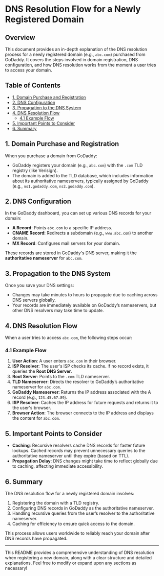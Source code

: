 
# DNS Resolution Flow for a Newly Registered Domain

## Overview

This document provides an in-depth explanation of the DNS resolution process for a newly registered domain (e.g., `abc.com`) purchased from GoDaddy. It covers the steps involved in domain registration, DNS configuration, and how DNS resolution works from the moment a user tries to access your domain.

## Table of Contents

- [1. Domain Purchase and Registration](#1-domain-purchase-and-registration)
- [2. DNS Configuration](#2-dns-configuration)
- [3. Propagation to the DNS System](#3-propagation-to-the-dns-system)
- [4. DNS Resolution Flow](#4-dns-resolution-flow)
  - [4.1 Example Flow](#41-example-flow)
- [5. Important Points to Consider](#5-important-points-to-consider)
- [6. Summary](#6-summary)

## 1. Domain Purchase and Registration

When you purchase a domain from GoDaddy:
- GoDaddy registers your domain (e.g., `abc.com`) with the `.com` TLD registry (like Verisign).
- The domain is added to the TLD database, which includes information about its authoritative nameservers, typically assigned by GoDaddy (e.g., `ns1.godaddy.com`, `ns2.godaddy.com`).

## 2. DNS Configuration

In the GoDaddy dashboard, you can set up various DNS records for your domain:
- **A Record**: Points `abc.com` to a specific IP address.
- **CNAME Record**: Redirects a subdomain (e.g., `www.abc.com`) to another domain.
- **MX Record**: Configures mail servers for your domain.
  
These records are stored in GoDaddy's DNS server, making it the **authoritative nameserver** for `abc.com`.

## 3. Propagation to the DNS System

Once you save your DNS settings:
- Changes may take minutes to hours to propagate due to caching across DNS servers globally.
- Your records are immediately available on GoDaddy’s nameservers, but other DNS resolvers may take time to update.

## 4. DNS Resolution Flow

When a user tries to access `abc.com`, the following steps occur:

### 4.1 Example Flow

1. **User Action**: A user enters `abc.com` in their browser.
2. **ISP Resolver**: The user's ISP checks its cache. If no record exists, it queries the **Root DNS Server**.
3. **Root Server**: Points to the `.com` TLD nameserver.
4. **TLD Nameserver**: Directs the resolver to GoDaddy’s authoritative nameserver for `abc.com`.
5. **GoDaddy Nameserver**: Returns the IP address associated with the A record (e.g., `123.45.67.89`).
6. **ISP Resolver**: Caches the IP address for future requests and returns it to the user's browser.
7. **Browser Action**: The browser connects to the IP address and displays the content for `abc.com`.

## 5. Important Points to Consider

- **Caching**: Recursive resolvers cache DNS records for faster future lookups. Cached records may prevent unnecessary queries to the authoritative nameserver until they expire (based on TTL).
- **Propagation Delay**: DNS changes might take time to reflect globally due to caching, affecting immediate accessibility.

## 6. Summary

The DNS resolution flow for a newly registered domain involves:
1. Registering the domain with a TLD registry.
2. Configuring DNS records in GoDaddy as the authoritative nameserver.
3. Handling recursive queries from the user’s resolver to the authoritative nameserver.
4. Caching for efficiency to ensure quick access to the domain.

This process allows users worldwide to reliably reach your domain after DNS records have propagated.

--- 

This README provides a comprehensive understanding of DNS resolution when registering a new domain, along with a clear structure and detailed explanations. Feel free to modify or expand upon any sections as necessary!
